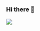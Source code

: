 ### Hi there 👋
<img src="https://img.shields.io/badge/HTML5-E34F26.svg?&style=for-the-badge&logoColor=white"/>
<!--
**spazzhyunjun/spazzhyunjun** is a ✨ _special_ ✨ repository because its `README.md` (this file) appears on your GitHub profile.

Here are some ideas to get you started:

[![Solved.ac
spazzhyunjun](http://mazassumnida.wtf/api/v2/generate_badge?boj=lanlaria)](https://solved.ac/lanlaria)
